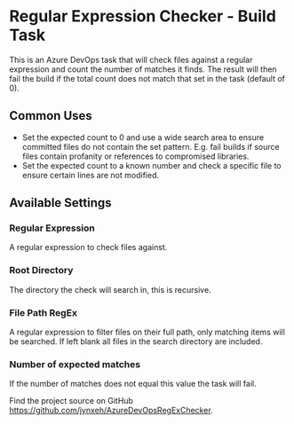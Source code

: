 # Regular Expression Checker - Build Task

This is an Azure DevOps task that will check files against a regular expression and count the number of matches it finds. The result will then fail the build if the total count does not match that set in the task (default of 0).

## Common Uses

* Set the expected count to 0 and use a wide search area to ensure committed files do not contain the set pattern. E.g. fail builds if source files contain profanity or references to compromised libraries.
* Set the expected count to a known number and check a specific file to ensure certain lines are not modified.

## Available Settings
### Regular Expression
A regular expression to check files against.
### Root Directory
The directory the check will search in, this is recursive.
### File Path RegEx
A regular expression to filter files on their full path, only matching items will be searched. If left blank all files in the search directory are included.
### Number of expected matches
If the number of matches does not equal this value the task will fail.

Find the project source on GitHub <https://github.com/jynxeh/AzureDevOpsRegExChecker>.